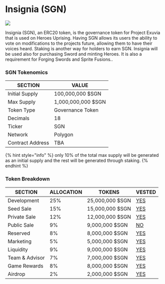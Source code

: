 # Insignia (SGN)

![](../../.gitbook/assets/273924197\_241463344753943\_7662091046184021214\_n.png)

Insignia (SGN), an ERC20 token, is the governance token for Project Exuvia that is used on Heroes Uprising. Having SGN allows its users the ability to vote on modifications to the projects future, allowing them to have their voices heard. Staking is another way for holders to earn SGN. Insignia will be used also for purchasing Sword and minting Heroes. It is also a requirement for Forging Swords and Sprite Fusions..

### SGN Tokenomics

| SECTION          | VALUE              |
| ---------------- | ------------------ |
| Initial Supply   | 100,000,000 $SGN   |
| Max Supply       | 1,000,000,000 $SGN |
| Token Type       | Governance Token   |
| Decimals         | 18                 |
| Ticker           | SGN                |
| Network          | Polygon            |
| Contract Address | TBA                |

{% hint style="info" %}
only 10% of the total max supply will be generated as an initial supply and the rest will be generated through staking.
{% endhint %}

### Token Breakdown

| SECTION        | ALLOCATION | TOKENS          | VESTED                                                                                     |
| -------------- | ---------- | --------------- | ------------------------------------------------------------------------------------------ |
| Development    | 25%        | 25,000,000 $SGN | [YES](https://docs.heroesuprising.com/tokens-and-funds-information/token-release-schedule) |
| Seed Sale      | 15%        | 15,000,000 $SGN | [YES](https://docs.heroesuprising.com/tokens-and-funds-information/token-release-schedule) |
| Private Sale   | 12%        | 12,000,000 $SGN | [YES](https://docs.heroesuprising.com/tokens-and-funds-information/token-release-schedule) |
| Public Sale    | 9%         | 9,000,000 $SGN  | [NO](https://docs.heroesuprising.com/tokens-and-funds-information/token-release-schedule)  |
| Reserved       | 8%         | 8,000,000 $SGN  | [YES](https://docs.heroesuprising.com/tokens-and-funds-information/token-release-schedule) |
| Marketing      | 5%         | 5,000,000 $SGN  | [YES](https://docs.heroesuprising.com/tokens-and-funds-information/token-release-schedule) |
| Liquidity      | 9%         | 9,000,000 $SGN  | [YES](https://docs.heroesuprising.com/tokens-and-funds-information/token-release-schedule) |
| Team & Advisor | 7%         | 7,000,000 $SGN  | [YES](https://docs.heroesuprising.com/tokens-and-funds-information/token-release-schedule) |
| Game Rewards   | 8%         | 8,000,000 $SGN  | [YES](https://docs.heroesuprising.com/tokens-and-funds-information/token-release-schedule) |
| Airdrop        | 2%         | 2,000,000 $SGN  | [YES](https://docs.heroesuprising.com/tokens-and-funds-information/token-release-schedule) |
